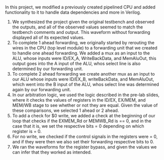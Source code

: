 In this project, we modified a previously created pipelined CPU and added functionality to it to handle data dependencies and more in Verilog.
1. We synthesized the project given the original testbench and observed the outputs, and all of the
observed values seemed to match the testbench comments and output. This waveform without
forwarding displayed all of its expected values.
2. To complete 1 ahead forwarding, we originally started by rerouting the wires in the CPU (top
level module) to a forwarding unit that we created to handle one ahead forwarding. We added a
mux as an input to the ALU, whose inputs were ID/EX_A, WriteBackData, and MemAluOut, this
output goes into the A input of the ALU, whos select line is also determined by our forwarding
unit.
3. To complete 2 ahead forwarding we create another mux as an input to our ALU whose inputs
were ID/EX_B, writeBackData, and MemAluOut, which went into the B input of the ALU, whos
select line was determined again by our forwarding unit.
4. In our arbitration logic, we used the logic described in the pre-lab slides, where it checks the
values of registers in the ID/EX, EX/MEM, and MEM/WB stage to see whether or not they are
equal. Given the value of these comparisons, we selected 1 ahead or 2 ahead.
5. To add a check for $0 write, we added a check at the beginning of our loop that checks if the
EXMEM_Rd or MEMWB_Rd is == 0, and in the case that it is, we set the respective bits = 0
depending on which register is = 0.
6. For no write, we checked if the control signals in the registers were = 0, and if they were then we
also set their forwarding respective bits to 0.
7. We ran the waveforms for the register bypass, and given the values we can infer that they worked
as intended.

